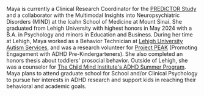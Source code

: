 Maya is currently a Clinical Research Coordinator for the [PREDiCTOR Study](https://www.mountsinai.org/about/newsroom/2024/mount-sinai-health-system-and-ibm-research-launch-effort-that-leverages-artificial-intelligence-and-behavioral-data-to-improve-mental-health-care-for-young-people) and a collaborator with the Multimodal Insights into Neuropsychiatric Disorders (MIND) at the Icahn School of Medicine at Mount Sinai. She graduated from Lehigh University with highest honors in May 2024 with a B.A. in Psychology and minors in Education and Business. During her time at Lehigh, Maya worked as a Behavior Technician at [Lehigh University Autism Services](https://ed.lehigh.edu/research/lehigh-university-autism-services), and was a research volunteer for [Project PEAK](https://ed.lehigh.edu/research/project-peak) (Promoting Engagement with ADHD Pre-Kindergarteners). She also completed an honors thesis about toddlers' prosocial behavior. Outside of Lehigh, she was a counselor for [The Child Mind Institute's ADHD Summer Program](https://childmind.org/care/programs/adhd-summer-program/). Maya plans to attend graduate school for School and/or Clinical Psychology to pursue her interests in ADHD research and support kids in reaching their behavioral and academic goals. 
